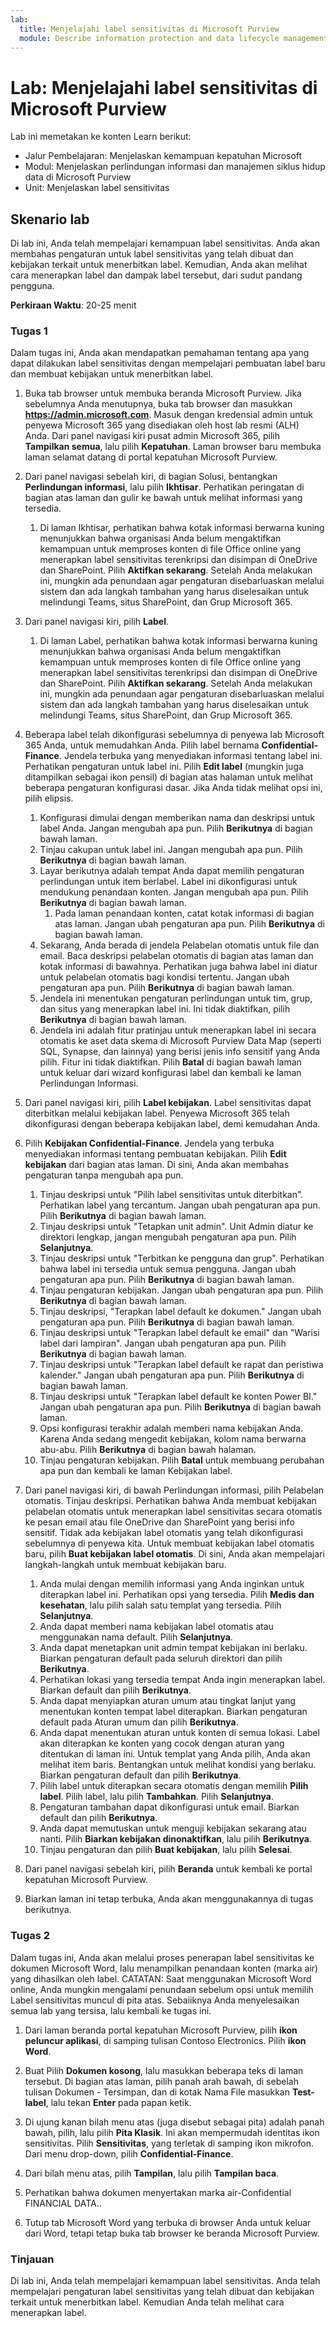 ```yaml
---
lab:
  title: Menjelajahi label sensitivitas di Microsoft Purview
  module: Describe information protection and data lifecycle management in Microsoft Purview
---
```


# Lab: Menjelajahi label sensitivitas di Microsoft Purview

Lab ini memetakan ke konten Learn berikut:

- Jalur Pembelajaran: Menjelaskan kemampuan kepatuhan Microsoft
- Modul: Menjelaskan perlindungan informasi dan manajemen siklus hidup data di Microsoft Purview
- Unit: Menjelaskan label sensitivitas

## Skenario lab

Di lab ini, Anda telah mempelajari kemampuan label sensitivitas.  Anda akan membahas pengaturan untuk label sensitivitas yang telah dibuat dan kebijakan terkait untuk menerbitkan label.   Kemudian, Anda akan melihat cara menerapkan label dan dampak label tersebut, dari sudut pandang pengguna.

**Perkiraan Waktu**: 20-25 menit

### Tugas 1

Dalam tugas ini, Anda akan mendapatkan pemahaman tentang apa yang dapat dilakukan label sensitivitas dengan mempelajari pembuatan label baru dan membuat kebijakan untuk menerbitkan label.

1. Buka tab browser untuk membuka beranda Microsoft Purview.  Jika sebelumnya Anda menutupnya, buka tab browser dan masukkan **https://admin.microsoft.com**. Masuk dengan kredensial admin untuk penyewa Microsoft 365 yang disediakan oleh host lab resmi (ALH) Anda. Dari panel navigasi kiri pusat admin Microsoft 365, pilih **Tampilkan semua**, lalu pilih **Kepatuhan**.  Laman browser baru membuka laman selamat datang di portal kepatuhan Microsoft Purview.

1. Dari panel navigasi sebelah kiri, di bagian Solusi, bentangkan **Perlindungan informasi**, lalu pilih **Ikhtisar**. Perhatikan peringatan di bagian atas laman dan gulir ke bawah untuk melihat informasi yang tersedia.
   1. Di laman Ikhtisar, perhatikan bahwa kotak informasi berwarna kuning menunjukkan bahwa organisasi Anda belum mengaktifkan kemampuan untuk memproses konten di file Office online yang menerapkan label sensitivitas terenkripsi dan disimpan di OneDrive dan SharePoint.  Pilih **Aktifkan sekarang**.  Setelah Anda melakukan ini, mungkin ada penundaan agar pengaturan disebarluaskan melalui sistem dan ada langkah tambahan yang harus diselesaikan untuk melindungi Teams, situs SharePoint, dan Grup Microsoft 365.

1. Dari panel navigasi kiri, pilih **Label**.
   1. Di laman Label, perhatikan bahwa kotak informasi berwarna kuning menunjukkan bahwa organisasi Anda belum mengaktifkan kemampuan untuk memproses konten di file Office online yang menerapkan label sensitivitas terenkripsi dan disimpan di OneDrive dan SharePoint.  Pilih **Aktifkan sekarang**.  Setelah Anda melakukan ini, mungkin ada penundaan agar pengaturan disebarluaskan melalui sistem dan ada langkah tambahan yang harus diselesaikan untuk melindungi Teams, situs SharePoint, dan Grup Microsoft 365.

1. Beberapa label telah dikonfigurasi sebelumnya di penyewa lab Microsoft 365 Anda, untuk memudahkan Anda. Pilih label bernama **Confidential-Finance**.  Jendela terbuka yang menyediakan informasi tentang label ini.  Perhatikan pengaturan untuk label ini.  Pilih **Edit label** (mungkin juga ditampilkan sebagai ikon pensil) di bagian atas halaman untuk melihat beberapa pengaturan konfigurasi dasar. Jika Anda tidak melihat opsi ini, pilih elipsis.
    1. Konfigurasi dimulai dengan memberikan nama dan deskripsi untuk label Anda.  Jangan mengubah apa pun.  Pilih **Berikutnya** di bagian bawah laman.
    1. Tinjau cakupan untuk label ini. Jangan mengubah apa pun.  Pilih **Berikutnya** di bagian bawah laman.
    1. Layar berikutnya adalah tempat Anda dapat memilih pengaturan perlindungan untuk item berlabel. Label ini dikonfigurasi untuk mendukung penandaan konten. Jangan mengubah apa pun.  Pilih **Berikutnya** di bagian bawah laman.
        1. Pada laman penandaan konten, catat kotak informasi di bagian atas laman.  Jangan ubah pengaturan apa pun.  Pilih **Berikutnya** di bagian bawah laman.
    1. Sekarang, Anda berada di jendela Pelabelan otomatis untuk file dan email.  Baca deskripsi pelabelan otomatis di bagian atas laman dan kotak informasi di bawahnya.  Perhatikan juga bahwa label ini diatur untuk pelabelan otomatis bagi kondisi tertentu. Jangan ubah pengaturan apa pun.  Pilih **Berikutnya** di bagian bawah laman.
    1. Jendela ini menentukan pengaturan perlindungan untuk tim, grup, dan situs yang menerapkan label ini. Ini tidak diaktifkan, pilih **Berikutnya** di bagian bawah laman.
    1. Jendela ini adalah fitur pratinjau untuk menerapkan label ini secara otomatis ke aset data skema di Microsoft Purview Data Map (seperti SQL, Synapse, dan lainnya) yang berisi jenis info sensitif yang Anda pilih.  Fitur ini tidak diaktifkan. Pilih **Batal** di bagian bawah laman untuk keluar dari wizard konfigurasi label dan kembali ke laman Perlindungan Informasi.

1. Dari panel navigasi kiri, pilih **Label kebijakan**.  Label sensitivitas dapat diterbitkan melalui kebijakan label.  Penyewa Microsoft 365 telah dikonfigurasi dengan beberapa kebijakan label, demi kemudahan Anda.

1. Pilih **Kebijakan Confidential-Finance**.  Jendela yang terbuka menyediakan informasi tentang pembuatan kebijakan. Pilih **Edit kebijakan** dari bagian atas laman.  Di sini, Anda akan membahas pengaturan tanpa mengubah apa pun.
    1. Tinjau deskripsi untuk "Pilih label sensitivitas untuk diterbitkan".  Perhatikan label yang tercantum.  Jangan ubah pengaturan apa pun.  Pilih **Berikutnya** di bagian bawah laman.
    1. Tinjau deskripsi untuk "Tetapkan unit admin". Unit Admin diatur ke direktori lengkap, jangan mengubah pengaturan apa pun. Pilih **Selanjutnya**.  
    1. Tinjau deskripsi untuk "Terbitkan ke pengguna dan grup".  Perhatikan bahwa label ini tersedia untuk semua pengguna.  Jangan ubah pengaturan apa pun.  Pilih **Berikutnya** di bagian bawah laman.
    1. Tinjau pengaturan kebijakan. Jangan ubah pengaturan apa pun.  Pilih **Berikutnya** di bagian bawah laman.
    1. Tinjau deskripsi, "Terapkan label default ke dokumen." Jangan ubah pengaturan apa pun.  Pilih **Berikutnya** di bagian bawah laman.
    1. Tinjau deskripsi untuk "Terapkan label default ke email" dan "Warisi label dari lampiran". Jangan ubah pengaturan apa pun.  Pilih **Berikutnya** di bagian bawah laman.
    1. Tinjau deskripsi untuk "Terapkan label default ke rapat dan peristiwa kalender." Jangan ubah pengaturan apa pun.  Pilih **Berikutnya** di bagian bawah laman.
    1. Tinjau deskripsi untuk "Terapkan label default ke konten Power BI." Jangan ubah pengaturan apa pun.  Pilih **Berikutnya** di bagian bawah laman.
    1. Opsi konfigurasi terakhir adalah memberi nama kebijakan Anda.  Karena Anda sedang mengedit kebijakan, kolom nama berwarna abu-abu. Pilih **Berikutnya** di bagian bawah halaman.
    1. Tinjau pengaturan kebijakan. Pilih **Batal** untuk membuang perubahan apa pun dan kembali ke laman Kebijakan label.

1. Dari panel navigasi kiri, di bawah Perlindungan informasi, pilih Pelabelan otomatis. Tinjau deskripsi. Perhatikan bahwa Anda membuat kebijakan pelabelan otomatis untuk menerapkan label sensitivitas secara otomatis ke pesan email atau file OneDrive dan SharePoint yang berisi info sensitif. Tidak ada kebijakan label otomatis yang telah dikonfigurasi sebelumnya di penyewa kita. Untuk membuat kebijakan label otomatis baru, pilih **Buat kebijakan label otomatis**.  Di sini, Anda akan mempelajari langkah-langkah untuk membuat kebijakan baru.
    1. Anda mulai dengan memilih informasi yang Anda inginkan untuk diterapkan label ini.  Perhatikan opsi yang tersedia.  Pilih **Medis dan kesehatan**, lalu pilih salah satu templat yang tersedia.  Pilih **Selanjutnya**.
    1. Anda dapat memberi nama kebijakan label otomatis atau menggunakan nama default.  Pilih **Selanjutnya**.
    1. Anda dapat menetapkan unit admin tempat kebijakan ini berlaku.  Biarkan pengaturan default pada seluruh direktori dan pilih **Berikutnya**.
    1. Perhatikan lokasi yang tersedia tempat Anda ingin menerapkan label.  Biarkan default dan pilih **Berikutnya**.
    1. Anda dapat menyiapkan aturan umum atau tingkat lanjut yang menentukan konten tempat label diterapkan.  Biarkan pengaturan default pada Aturan umum dan pilih **Berikutnya**.
    1. Anda dapat menentukan aturan untuk konten di semua lokasi.  Label akan diterapkan ke konten yang cocok dengan aturan yang ditentukan di laman ini.  Untuk templat yang Anda pilih, Anda akan melihat item baris. Bentangkan untuk melihat kondisi yang berlaku.  Biarkan pengaturan default dan pilih **Berikutnya**.
    1. Pilih label untuk diterapkan secara otomatis dengan memilih **Pilih label**.  Pilih label, lalu pilih **Tambahkan**. Pilih **Selanjutnya**.
    1. Pengaturan tambahan dapat dikonfigurasi untuk email. Biarkan default dan pilih **Berikutnya**.
    1. Anda dapat memutuskan untuk menguji kebijakan sekarang atau nanti.  Pilih **Biarkan kebijakan dinonaktifkan**, lalu pilih **Berikutnya**.
    1. Tinjau pengaturan dan pilih **Buat kebijakan**, lalu pilih **Selesai**.

1. Dari panel navigasi sebelah kiri, pilih **Beranda** untuk kembali ke portal kepatuhan Microsoft Purview.

1. Biarkan laman ini tetap terbuka, Anda akan menggunakannya di tugas berikutnya.

### Tugas 2

Dalam tugas ini, Anda akan melalui proses penerapan label sensitivitas ke dokumen Microsoft Word, lalu menampilkan penandaan konten (marka air) yang dihasilkan oleh label. CATATAN: Saat menggunakan Microsoft Word online, Anda mungkin mengalami penundaan sebelum opsi untuk memilih Label sensitivitas muncul di pita atas.  Sebaiiknya Anda menyelesaikan semua lab yang tersisa, lalu kembali ke tugas ini.

1. Dari laman beranda portal kepatuhan Microsoft Purview, pilih **ikon peluncur aplikasi**, di samping tulisan Contoso Electronics. Pilih **ikon Word**.  

1. Buat Pilih **Dokumen kosong**, lalu masukkan beberapa teks di laman tersebut.  Di bagian atas laman, pilih panah arah bawah, di sebelah tulisan Dokumen - Tersimpan, dan di kotak Nama File masukkan **Test-label**, lalu tekan **Enter** pada papan ketik.

1. Di ujung kanan bilah menu atas (juga disebut sebagai pita) adalah panah bawah, pilih, lalu pilih **Pita Klasik**.  Ini akan mempermudah identitas ikon sensitivitas. Pilih **Sensitivitas**, yang terletak di samping ikon mikrofon. Dari menu drop-down, pilih **Confidential-Finance**.  

1. Dari bilah menu atas, pilih **Tampilan**, lalu pilih **Tampilan baca**.

1. Perhatikan bahwa dokumen menyertakan marka air-Confidential FINANCIAL DATA..  

1. Tutup tab Microsoft Word yang terbuka di browser Anda untuk keluar dari Word, tetapi tetap buka tab browser ke beranda Microsoft Purview.

### Tinjauan

Di lab ini, Anda telah mempelajari kemampuan label sensitivitas.  Anda telah mempelajari pengaturan label sensitivitas yang telah dibuat dan kebijakan terkait untuk menerbitkan label.   Kemudian Anda telah melihat cara menerapkan label.
